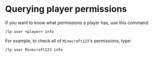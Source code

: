 # Querying player permissions

If you want to know what permissions a player has, use this command:

``` text
/lp user <player> info
```

For example, to check all of `Minecraft123`'s permissions, type:

``` text
/lp user Minecraft123 info
```


